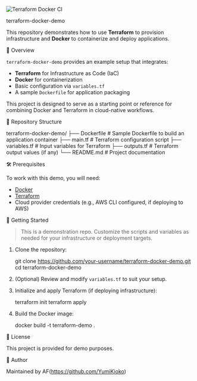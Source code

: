 ![Terraform Docker CI](https://github.com/YumiKioko/terraform-docker-demo/actions/workflows/terraform-docker.yml/badge.svg)

terraform-docker-demo

This repository demonstrates how to use **Terraform** to provision infrastructure and **Docker** to containerize and deploy applications.

🧩 Overview

`terraform-docker-demo` provides an example setup that integrates:

- **Terraform** for Infrastructure as Code (IaC)
- **Docker** for containerization
- Basic configuration via `variables.tf`
- A sample `Dockerfile` for application packaging

This project is designed to serve as a starting point or reference for combining Docker and Terraform in cloud-native workflows.

📁 Repository Structure

terraform-docker-demo/
├── Dockerfile           # Sample Dockerfile to build an application container
├── main.tf              # Terraform configuration script
├── variables.tf         # Input variables for Terraform
├── outputs.tf           # Terraform output values (if any)
└── README.md            # Project documentation

🛠 Prerequisites

To work with this demo, you will need:

- [Docker](https://docs.docker.com/get-docker/)
- [Terraform](https://developer.hashicorp.com/terraform/install)
- Cloud provider credentials (e.g., AWS CLI configured, if deploying to AWS)

🚀 Getting Started

> This is a demonstration repo. Customize the scripts and variables as needed for your infrastructure or deployment targets.

1. Clone the repository:
   
   git clone https://github.com/your-username/terraform-docker-demo.git
   cd terraform-docker-demo

2. (Optional) Review and modify `variables.tf` to suit your setup.

3. Initialize and apply Terraform (if deploying infrastructure):

   terraform init
   terraform apply

4. Build the Docker image:

   docker build -t terraform-demo .

📜 License

This project is provided for demo purposes.

👤 Author

Maintained by AF(https://github.com/YumiKioko)
